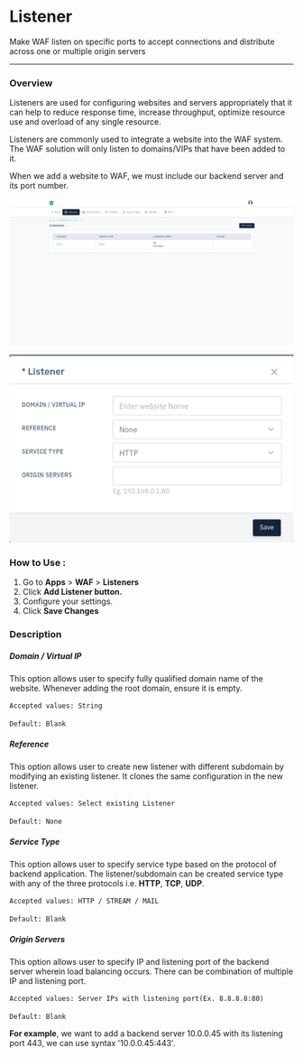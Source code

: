 # Listener 
Make WAF listen on specific ports to accept connections and distribute across one or multiple origin servers

---

### Overview 
Listeners are used for configuring websites and servers appropriately that it can help to reduce response time, increase throughput, optimize resource use and overload of any single resource. 

Listeners are commonly used to integrate a website into the WAF system. The WAF solution will only listen to domains/VIPs that have been added to it.

When we add a website to WAF, we must include our backend server and its port number.

![Listener](/img/waf/v8/docs/listeners.png)

![Listener](/img/waf/v7/docs/addinglisteners.png)

### How to Use :
1. Go to **Apps** > **WAF** > **Listeners**
2. Click **Add Listener button.**
3. Configure your settings.
4. Click **Save Changes**

### Description  
 
##### **Domain / Virtual IP**
This option allows user to specify fully qualified domain name of the website. Whenever adding the root domain, ensure it is empty.

    Accepted values: String

    Default: Blank 

##### **Reference**
This option allows user to create new listener with different subdomain by modifying an existing listener. It clones the same configuration in the new listener.

    Accepted values: Select existing Listener

    Default: None 

##### **Service Type**
This option allows user to specify service type based on the protocol of backend application. The listener/subdomain can be created service type with any of the three protocols i.e. **HTTP**, **TCP**, **UDP**.

    Accepted values: HTTP / STREAM / MAIL

    Default: Blank 

##### **Origin Servers**
This option allows user to specify IP and listening port of the backend server wherein load balancing occurs. There can be combination of multiple IP and listening port.

    Accepted values: Server IPs with listening port(Ex. 8.8.8.8:80)

    Default: Blank 

**For example**, we want to add a backend server 10.0.0.45 with its listening port 443, we can use syntax '10.0.0.45:443'.

